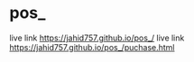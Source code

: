 # pos_

live link https://jahid757.github.io/pos_/
live link https://jahid757.github.io/pos_/puchase.html
